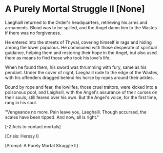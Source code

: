 # A Purely Mortal Struggle II [None]

Laeghaill returned to the Order's headquarters, retrieving his arms and armaments. Blood was to be spilled, and the Angel damn him to the Wastes if there was no forgiveness.

He entered into the streets of Thyval, covering himself in rags and hiding among the lower populous. He communed with those desperate of spiritual guidance, helping them and restoring their hope in the Angel, but also used them as means to find those who took his love's life.

When he found them, his sword was thrumming with fury, same as his pendant. Under the cover of night, Laeghaill rode to the edge of the Wastes, with his offenders dragged behind his horse by ropes around their ankles.

Bound by rope and fear, the lowlifes, those cruel traitors, were kicked into a poisonous pool, and Laighaill, with the Angel's assurance of their curses on their souls, still feared over his own. But the Angel's voice, for the first time, rang in his soul.

"Vengeance no more. Pain leave you, Laeghaill. Though accursed, the scales have been tipped. And now, all is right."

\[-2 Acts to contact mortals\]

\[Crisis: Heresy I\]

\[Prompt: A Purely Mortal Struggle II\]
